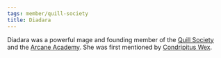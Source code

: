 ```yaml
---
tags: member/quill-society
title: Diadara
---
```


Diadara was a powerful mage and founding member of the [Quill Society](Groups/Quill%20Society.md) and the [Arcane Academy](Locations/Cloud%20Sea/Shards/Gramerai/Arcane%20Academy.md). She was first mentioned by [Condripitus Wex](People/Condripitus%20Wex.md).
